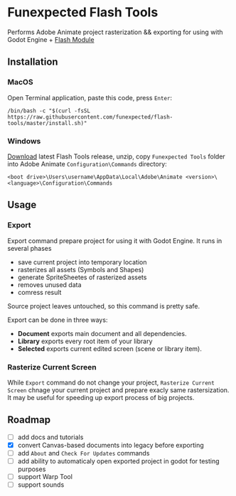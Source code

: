 # Funexpected Flash Tools

Performs Adobe Animate project rasterization && exporting for using with Godot Engine + [Flash Module](https://github.com/funexpected/godot-flash-module)

## Installation

### MacOS
Open Terminal application, paste this code, press `Enter`:
```
/bin/bash -c "$(curl -fsSL https://raw.githubusercontent.com/funexpected/flash-tools/master/install.sh)"
```
### Windows
[Download](https://github.com/funexpected/flash-tools/releases/latest/download/funexpected-tools.zip) latest Flash Tools release, unzip, copy `Funexpected Tools` folder into Adobe Animate `Configuration\Commands` directory:
```
<boot drive>\Users\username\AppData\Local\Adobe\Animate <version>\<language>\Configuration\Commands
```

## Usage

### Export
Export command prepare project for using it with Godot Engine. It runs in several phases
- save current project into temporary location
- rasterizes all assets (Symbols and Shapes)
- generate SpriteSheetes of rasterized assets
- removes unused data
- comress result

Source project leaves untouched, so this command is pretty safe.

Export can be done in three ways:
- **Document** exports main document and all dependencies.
- **Library** exports every root item of your library
- **Selected** exports current edited screen (scene or library item).

### Rasterize Current Screen
While `Export` command do not change your project, `Rasterize Current Screen` chnage your current project and prepare exacly same rastersization. It may be useful for speeding up export process of big projects.

## Roadmap

- [ ] add docs and tutorials
- [x] convert Canvas-based documents into legacy before exporting
- [ ] add `About` and `Check For Updates` commands
- [ ] add ability to automaticaly open exported project in godot for testing purposes
- [ ] support Warp Tool
- [ ] support sounds